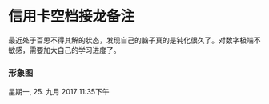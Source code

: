 # 信用卡空档接龙备注

最近处于百思不得其解的状态，发现自己的脑子真的是钝化很久了。对数字极端不敏感，需要加大自己的学习进度了。

### 形象图

星期一, 25. 九月 2017 11:35下午 

